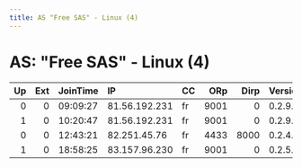 ```yaml
---
title: AS "Free SAS" - Linux (4)
---
```


# AS: "Free SAS" - Linux (4)

|   Up |   Ext | JoinTime   | IP            | CC   |   ORp |   Dirp | Version   | Contact                   | Nickname           |   eFamMembers |
|-----:|------:|:-----------|:--------------|:-----|------:|-------:|:----------|:--------------------------|:-------------------|--------------:|
|    0 |     0 | 09:09:27   | 81.56.192.231 | fr   |  9001 |      0 | 0.2.9.11  | nijus@protonmail.com      | JezabelProd        |             1 |
|    1 |     0 | 10:20:47   | 81.56.192.231 | fr   |  9001 |      0 | 0.2.9.11  | nijus@protonmail.com      | JezabelProd        |             1 |
|    0 |     0 | 12:43:21   | 82.251.45.76  | fr   |  4433 |   8000 | 0.2.4.23  | None                      | Unnamed            |             1 |
|    1 |     0 | 18:58:25   | 83.157.96.230 | fr   |  9001 |      0 | 0.2.5.14  | 0xE975CBE82DDC6050F685267 | ididnteditheconfig |             1 |
